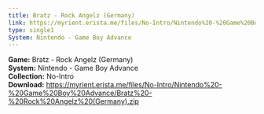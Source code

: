 ```yaml
---
title: Bratz - Rock Angelz (Germany)
link: https://myrient.erista.me/files/No-Intro/Nintendo%20-%20Game%20Boy%20Advance/Bratz%20-%20Rock%20Angelz%20(Germany).zip
type: single1
System: Nintendo - Game Boy Advance
---
```

<b>Game:</b> Bratz - Rock Angelz (Germany)<br>
<b>System:</b> Nintendo - Game Boy Advance<br>
<b>Collection:</b> No-Intro<br>
<b>Download:</b> https://myrient.erista.me/files/No-Intro/Nintendo%20-%20Game%20Boy%20Advance/Bratz%20-%20Rock%20Angelz%20(Germany).zip